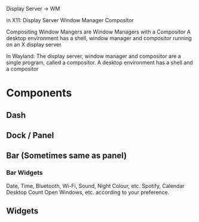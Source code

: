 Display Server -> WM

in X11:
Display Server
Window Manager
Compositor

Compositing Window Mangers are Window Managers with a Compositor
A desktop environment has a shell, window manager and compositor running on an X display server

In Wayland:
The display server, window manager and compositor are a single program, called a compositor.
A desktop environment has a shell and a compositor


# Components
## Dash

## Dock / Panel 

## Bar (Sometimes same as panel)
### Bar Widgets
Date, Time, Bluetooth, Wi-Fi, Sound, Night Colour, etc.
Spotify, Calendar
Desktop Count
Open Windows, etc. according to your preference.
## Widgets
